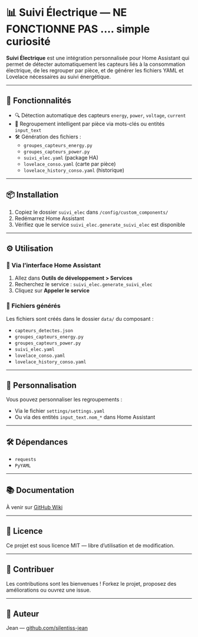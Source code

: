 # 📊 Suivi Électrique — NE FONCTIONNE PAS .... simple curiosité

**Suivi Électrique** est une intégration personnalisée pour Home Assistant qui permet de détecter automatiquement les capteurs liés à la consommation électrique, de les regrouper par pièce, et de générer les fichiers YAML et Lovelace nécessaires au suivi énergétique.

---

## 🚀 Fonctionnalités

- 🔍 Détection automatique des capteurs `energy`, `power`, `voltage`, `current`
- 🧠 Regroupement intelligent par pièce via mots-clés ou entités `input_text`
- 🛠 Génération des fichiers :
  - `groupes_capteurs_energy.py`
  - `groupes_capteurs_power.py`
  - `suivi_elec.yaml` (package HA)
  - `lovelace_conso.yaml` (carte par pièce)
  - `lovelace_history_conso.yaml` (historique)

---

## 📦 Installation

1. Copiez le dossier `suivi_elec` dans `/config/custom_components/`
2. Redémarrez Home Assistant
3. Vérifiez que le service `suivi_elec.generate_suivi_elec` est disponible

---

## ⚙️ Utilisation

### 🔧 Via l’interface Home Assistant

1. Allez dans **Outils de développement > Services**
2. Recherchez le service : `suivi_elec.generate_suivi_elec`
3. Cliquez sur **Appeler le service**

### 📁 Fichiers générés

Les fichiers sont créés dans le dossier `data/` du composant :
- `capteurs_detectes.json`
- `groupes_capteurs_energy.py`
- `groupes_capteurs_power.py`
- `suivi_elec.yaml`
- `lovelace_conso.yaml`
- `lovelace_history_conso.yaml`

---

## 🧩 Personnalisation

Vous pouvez personnaliser les regroupements :
- Via le fichier `settings/settings.yaml`
- Ou via des entités `input_text.nom_*` dans Home Assistant

---

## 🛠 Dépendances

- `requests`
- `PyYAML`

---

## 📚 Documentation

À venir sur [GitHub Wiki](https://github.com/silentiss-jean/suivi_elec/wiki)

---

## 📄 Licence

Ce projet est sous licence MIT — libre d’utilisation et de modification.

---

## 🤝 Contribuer

Les contributions sont les bienvenues ! Forkez le projet, proposez des améliorations ou ouvrez une issue.

---

## 👤 Auteur

Jean — [github.com/silentiss-jean](https://github.com/silentiss-jean)
